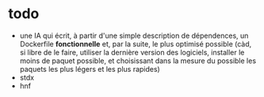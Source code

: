 # todo

- une IA qui écrit, à partir d'une simple description de dépendences, un Dockerfile **fonctionnelle** et, par la suite, le plus optimisé possible (càd, si libre de le faire, utiliser la dernière version des logiciels, installer le moins de paquet possible, et choisissant dans la mesure du possible les paquets les plus légers et les plus rapides)
- stdx
- hnf
